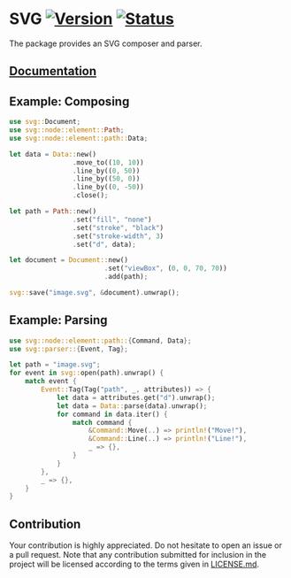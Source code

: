 # SVG [![Version][version-img]][version-url] [![Status][status-img]][status-url]

The package provides an SVG composer and parser.

## [Documentation][doc]

## Example: Composing

```rust
use svg::Document;
use svg::node::element::Path;
use svg::node::element::path::Data;

let data = Data::new()
                .move_to((10, 10))
                .line_by((0, 50))
                .line_by((50, 0))
                .line_by((0, -50))
                .close();

let path = Path::new()
                .set("fill", "none")
                .set("stroke", "black")
                .set("stroke-width", 3)
                .set("d", data);

let document = Document::new()
                        .set("viewBox", (0, 0, 70, 70))
                        .add(path);

svg::save("image.svg", &document).unwrap();
```

## Example: Parsing

```rust
use svg::node::element::path::{Command, Data};
use svg::parser::{Event, Tag};

let path = "image.svg";
for event in svg::open(path).unwrap() {
    match event {
        Event::Tag(Tag("path", _, attributes)) => {
            let data = attributes.get("d").unwrap();
            let data = Data::parse(data).unwrap();
            for command in data.iter() {
                match command {
                    &Command::Move(..) => println!("Move!"),
                    &Command::Line(..) => println!("Line!"),
                    _ => {},
                }
            }
        },
        _ => {},
    }
}
```

## Contribution

Your contribution is highly appreciated. Do not hesitate to open an issue or a
pull request. Note that any contribution submitted for inclusion in the project
will be licensed according to the terms given in [LICENSE.md](LICENSE.md).

[doc]: https://bodoni.github.io/svg
[status-img]: https://travis-ci.org/bodoni/svg.svg?branch=master
[status-url]: https://travis-ci.org/bodoni/svg
[version-img]: https://img.shields.io/crates/v/svg.svg
[version-url]: https://crates.io/crates/svg
